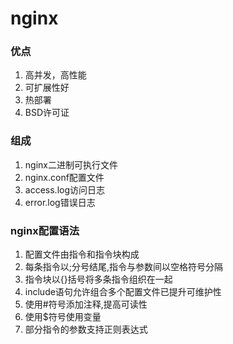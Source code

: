 # nginx
### 优点
1. 高并发，高性能
2. 可扩展性好
3. 热部署
4. BSD许可证

### 组成
1. nginx二进制可执行文件
2. nginx.conf配置文件
3. access.log访问日志
4. error.log错误日志

### nginx配置语法
1. 配置文件由指令和指令块构成
2. 每条指令以;分号结尾,指令与参数间以空格符号分隔
3. 指令块以{}括号将多条指令组织在一起
4. include语句允许组合多个配置文件已提升可维护性
5. 使用#符号添加注释,提高可读性
6. 使用$符号使用变量
7. 部分指令的参数支持正则表达式

 